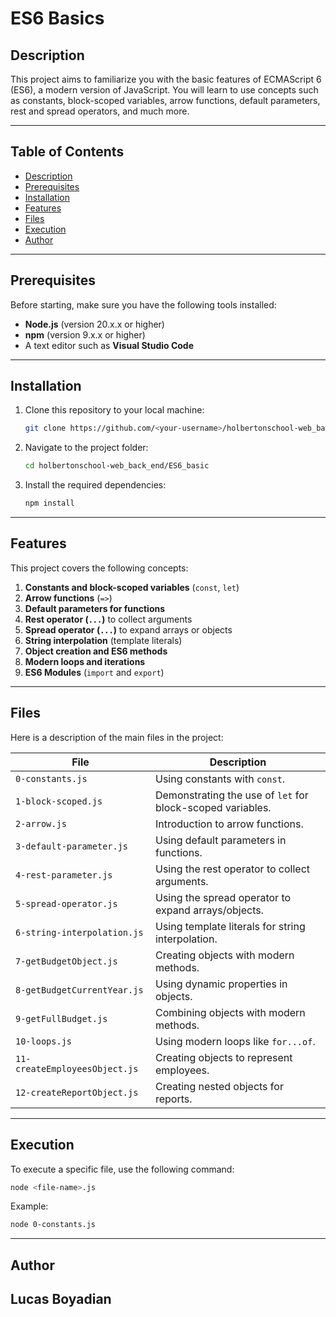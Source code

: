 # ES6 Basics

## Description
This project aims to familiarize you with the basic features of ECMAScript 6 (ES6), a modern version of JavaScript. You will learn to use concepts such as constants, block-scoped variables, arrow functions, default parameters, rest and spread operators, and much more.

---

## Table of Contents
- [Description](#description)
- [Prerequisites](#prerequisites)
- [Installation](#installation)
- [Features](#features)
- [Files](#files)
- [Execution](#execution)
- [Author](#author)

---

## Prerequisites
Before starting, make sure you have the following tools installed:
- **Node.js** (version 20.x.x or higher)
- **npm** (version 9.x.x or higher)
- A text editor such as **Visual Studio Code**

---

## Installation
1. Clone this repository to your local machine:
   ```bash
   git clone https://github.com/<your-username>/holbertonschool-web_back_end.git
   ```
2. Navigate to the project folder:
   ```bash
   cd holbertonschool-web_back_end/ES6_basic
   ```
3. Install the required dependencies:
   ```bash
   npm install
   ```

---

## Features
This project covers the following concepts:
1. **Constants and block-scoped variables** (`const`, `let`)
2. **Arrow functions** (`=>`)
3. **Default parameters for functions**
4. **Rest operator (`...`)** to collect arguments
5. **Spread operator (`...`)** to expand arrays or objects
6. **String interpolation** (template literals)
7. **Object creation and ES6 methods**
8. **Modern loops and iterations**
9. **ES6 Modules** (`import` and `export`)

---

## Files
Here is a description of the main files in the project:

| File                           | Description                                                                 |
|--------------------------------|-----------------------------------------------------------------------------|
| `0-constants.js`               | Using constants with `const`.                                               |
| `1-block-scoped.js`            | Demonstrating the use of `let` for block-scoped variables.                  |
| `2-arrow.js`                   | Introduction to arrow functions.                                           |
| `3-default-parameter.js`       | Using default parameters in functions.                                     |
| `4-rest-parameter.js`          | Using the rest operator to collect arguments.                              |
| `5-spread-operator.js`         | Using the spread operator to expand arrays/objects.                        |
| `6-string-interpolation.js`    | Using template literals for string interpolation.                          |
| `7-getBudgetObject.js`         | Creating objects with modern methods.                                      |
| `8-getBudgetCurrentYear.js`    | Using dynamic properties in objects.                                       |
| `9-getFullBudget.js`           | Combining objects with modern methods.                                     |
| `10-loops.js`                  | Using modern loops like `for...of`.                                        |
| `11-createEmployeesObject.js`  | Creating objects to represent employees.                                   |
| `12-createReportObject.js`     | Creating nested objects for reports.                                       |

---

## Execution
To execute a specific file, use the following command:
```bash
node <file-name>.js
```

Example:
```bash
node 0-constants.js
```

---

## Author
Lucas Boyadian
---
```